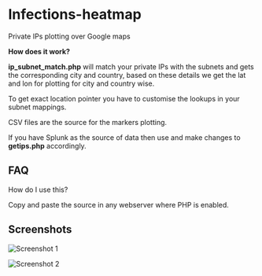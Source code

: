 Infections-heatmap
==================

Private IPs plotting over Google maps

**How does it work?**

**ip_subnet_match.php** will match your private IPs with the subnets and gets the corresponding city and country, based on these details we get the lat and lon for plotting for city and country wise.

To get exact location pointer you have to customise the lookups in your subnet mappings.

CSV files are the source for the markers plotting.

If you have Splunk as the source of data then use and make changes to **getips.php** accordingly.

## FAQ
How do I use this?

Copy and paste the source in any webserver where PHP is enabled.


## Screenshots

![Screenshot 1](https://raw.github.com/asifhj/infections-heatmap/master/Screenshot.png)

![Screenshot 2](https://raw.github.com/asifhj/infections-heatmap/master/Screenshot-1.png)

